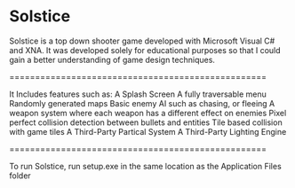 Solstice
========

Solstice is a top down shooter game developed with Microsoft Visual C# and XNA. 
It was developed solely for educational purposes so that I could gain a better understanding of game design techniques.

==================================================

It Includes features such as:
A Splash Screen
A fully traversable menu
Randomly generated maps
Basic enemy AI such as chasing, or fleeing
A weapon system where each weapon has a different effect on enemies
Pixel perfect collision detection between bullets and entities
Tile based collision with game tiles
A Third-Party Partical System
A Third-Party Lighting Engine

==================================================

To run Solstice, run setup.exe in the same location as the Application Files folder
